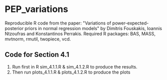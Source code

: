 # PEP_variations
Reproducible R code from the paper: "Variations of power-expected-posterior priors in normal regression models" by Dimitris Fouskakis, Ioannis Ntzoufras and Konstantinos Perrakis.  Required R packages: BAS, MASS, mvtnorm, rmutil, twopiece, vcd.
## Code for Section 4.1
1) Run first in R sim_4.1.1.R & sim_4.1.2.R to produce the results.
2) Then run plots_4.1.1.R & plots_4.1.2.R to produce the plots
